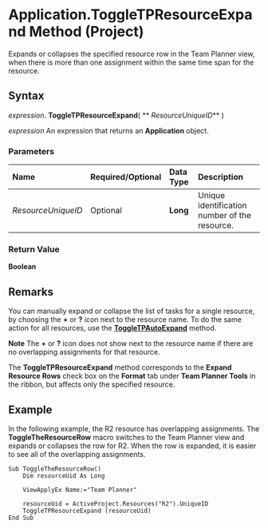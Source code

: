 
# Application.ToggleTPResourceExpand Method (Project)

Expands or collapses the specified resource row in the Team Planner view, when there is more than one assignment within the same time span for the resource.


## Syntax

 _expression_. **ToggleTPResourceExpand**( ** _ResourceUniqueID_** )

 _expression_ An expression that returns an **Application** object.


### Parameters



|**Name**|**Required/Optional**|**Data Type**|**Description**|
|:-----|:-----|:-----|:-----|
| _ResourceUniqueID_|Optional|**Long**|Unique identification number of the resource.|

### Return Value

 **Boolean**


## Remarks

You can manually expand or collapse the list of tasks for a single resource, by choosing the  **+** or **?** icon next to the resource name. To do the same action for all resources, use the **[ToggleTPAutoExpand](17520aa8-b364-22be-cdc3-62850e77a228.md)** method.


 **Note**  The  **+** or **?** icon does not show next to the resource name if there are no overlapping assignments for that resource.

The  **ToggleTPResourceExpand** method corresponds to the **Expand Resource Rows** check box on the **Format** tab under **Team Planner Tools** in the ribbon, but affects only the specified resource.


## Example

In the following example, the R2 resource has overlapping assignments. The  **ToggleTheResourceRow** macro switches to the Team Planner view and expands or collapses the row for R2. When the row is expanded, it is easier to see all of the overlapping assignments.


```
Sub ToggleTheResourceRow() 
    Dim resourceUid As Long 
 
    ViewApplyEx Name:="Team Planner" 
 
    resourceUid = ActiveProject.Resources("R2").UniqueID 
    ToggleTPResourceExpand (resourceUid) 
End Sub 

```

